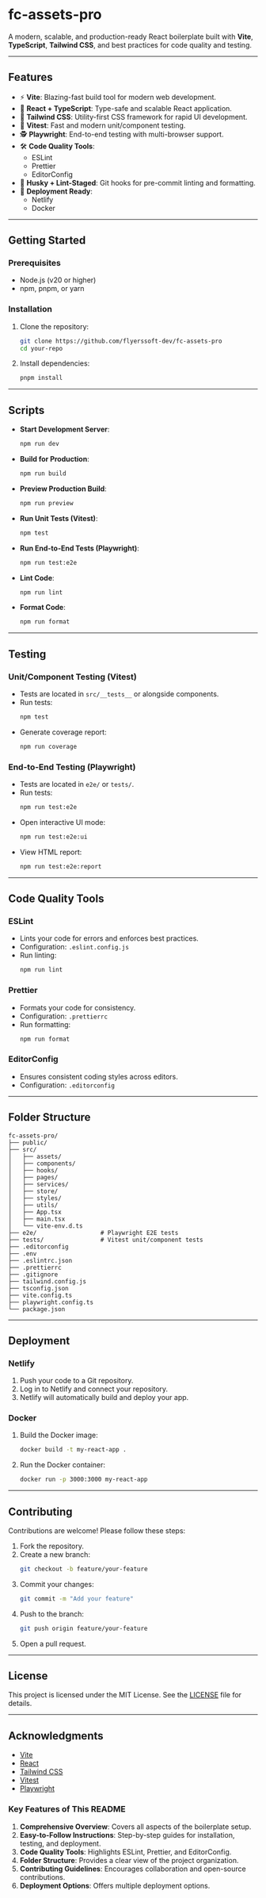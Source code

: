 # fc-assets-pro

A modern, scalable, and production-ready React boilerplate built with **Vite**, **TypeScript**, **Tailwind CSS**, and best practices for code quality and testing.

---

## Features

- ⚡ **Vite**: Blazing-fast build tool for modern web development.
- 🧩 **React + TypeScript**: Type-safe and scalable React application.
- 🎨 **Tailwind CSS**: Utility-first CSS framework for rapid UI development.
- 🧪 **Vitest**: Fast and modern unit/component testing.
- 🕵️ **Playwright**: End-to-end testing with multi-browser support.
- 🛠️ **Code Quality Tools**:
  - ESLint
  - Prettier
  - EditorConfig
- 🐶 **Husky + Lint-Staged**: Git hooks for pre-commit linting and formatting.
- 🚀 **Deployment Ready**:
  - Netlify
  - Docker

---

## Getting Started

### Prerequisites

- Node.js (v20 or higher)
- npm, pnpm, or yarn

### Installation

1. Clone the repository:
   ```bash
   git clone https://github.com/flyerssoft-dev/fc-assets-pro
   cd your-repo
   ```
2. Install dependencies:
   ```bash
   pnpm install
   ```

---

## Scripts

- **Start Development Server**:
  ```bash
  npm run dev
  ```
- **Build for Production**:
  ```bash
  npm run build
  ```
- **Preview Production Build**:
  ```bash
  npm run preview
  ```
- **Run Unit Tests (Vitest)**:
  ```bash
  npm test
  ```
- **Run End-to-End Tests (Playwright)**:
  ```bash
  npm run test:e2e
  ```
- **Lint Code**:
  ```bash
  npm run lint
  ```
- **Format Code**:
  ```bash
  npm run format
  ```

---

## Testing

### Unit/Component Testing (Vitest)

- Tests are located in `src/__tests__` or alongside components.
- Run tests:
  ```bash
  npm test
  ```
- Generate coverage report:
  ```bash
  npm run coverage
  ```

### End-to-End Testing (Playwright)

- Tests are located in `e2e/` or `tests/`.
- Run tests:
  ```bash
  npm run test:e2e
  ```
- Open interactive UI mode:
  ```bash
  npm run test:e2e:ui
  ```
- View HTML report:
  ```bash
  npm run test:e2e:report
  ```

---

## Code Quality Tools

### ESLint

- Lints your code for errors and enforces best practices.
- Configuration: `.eslint.config.js`
- Run linting:
  ```bash
  npm run lint
  ```

### Prettier

- Formats your code for consistency.
- Configuration: `.prettierrc`
- Run formatting:
  ```bash
  npm run format
  ```

### EditorConfig

- Ensures consistent coding styles across editors.
- Configuration: `.editorconfig`

---

## Folder Structure

```
fc-assets-pro/
├── public/
├── src/
│   ├── assets/
│   ├── components/
│   ├── hooks/
│   ├── pages/
│   ├── services/
│   ├── store/
│   ├── styles/
│   ├── utils/
│   ├── App.tsx
│   ├── main.tsx
│   └── vite-env.d.ts
├── e2e/                  # Playwright E2E tests
├── tests/                # Vitest unit/component tests
├── .editorconfig
├── .env
├── .eslintrc.json
├── .prettierrc
├── .gitignore
├── tailwind.config.js
├── tsconfig.json
├── vite.config.ts
├── playwright.config.ts
└── package.json
```

---

## Deployment

### Netlify

1. Push your code to a Git repository.
2. Log in to Netlify and connect your repository.
3. Netlify will automatically build and deploy your app.

### Docker

1. Build the Docker image:
   ```bash
   docker build -t my-react-app .
   ```
2. Run the Docker container:
   ```bash
   docker run -p 3000:3000 my-react-app
   ```

---

## Contributing

Contributions are welcome! Please follow these steps:

1. Fork the repository.
2. Create a new branch:
   ```bash
   git checkout -b feature/your-feature
   ```
3. Commit your changes:
   ```bash
   git commit -m "Add your feature"
   ```
4. Push to the branch:
   ```bash
   git push origin feature/your-feature
   ```
5. Open a pull request.

---

## License

This project is licensed under the MIT License. See the [LICENSE](LICENSE) file for details.

---

## Acknowledgments

- [Vite](https://vitejs.dev/)
- [React](https://reactjs.org/)
- [Tailwind CSS](https://tailwindcss.com/)
- [Vitest](https://vitest.dev/)
- [Playwright](https://playwright.dev/)

### **Key Features of This README**

1. **Comprehensive Overview**: Covers all aspects of the boilerplate setup.
2. **Easy-to-Follow Instructions**: Step-by-step guides for installation, testing, and deployment.
3. **Code Quality Tools**: Highlights ESLint, Prettier, and EditorConfig.
4. **Folder Structure**: Provides a clear view of the project organization.
5. **Contributing Guidelines**: Encourages collaboration and open-source contributions.
6. **Deployment Options**: Offers multiple deployment options.

